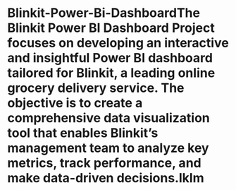 # Blinkit-Power-Bi-DashboardThe Blinkit Power BI Dashboard Project focuses on developing an interactive and insightful Power BI dashboard tailored for Blinkit, a leading online grocery delivery service. The objective is to create a comprehensive data visualization tool that enables Blinkit’s management team to analyze key metrics, track performance, and make data-driven decisions.lklm
